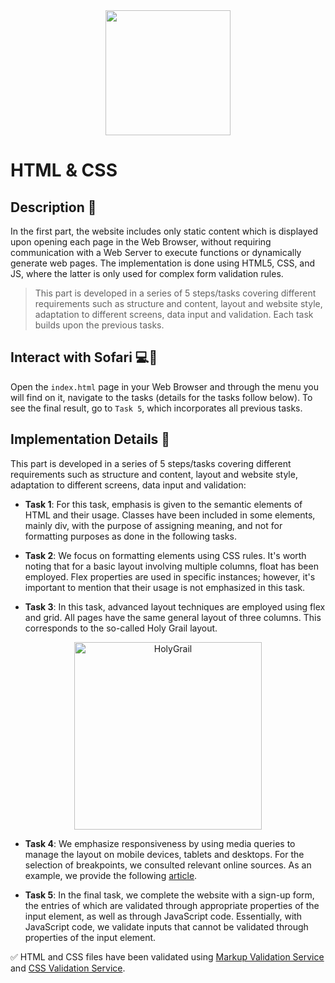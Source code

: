 <div align="center">
    <img src="../../media/logo_svg.svg" width="200" >
</div>

# HTML & CSS

## Description 📌
In the first part, the website includes only static content which is displayed upon opening each page in the Web Browser, without requiring communication with a Web Server to execute functions or dynamically generate web pages. The implementation is done using HTML5, CSS, and JS, where the latter is only used for complex form validation rules.
> This part is developed in a series of 5 steps/tasks covering different requirements such as structure and content, layout and website style, adaptation to different screens, data input and validation. Each task builds upon the previous tasks.

## Interact with Sofari 💻📱
Open the ```index.html``` page in your Web Browser and through the menu you will find on it, navigate to the tasks (details for the tasks follow below). To see the final result, go to ```Task 5```, which incorporates all previous tasks.

## Implementation Details 📜
This part is developed in a series of 5 steps/tasks covering different requirements such as structure and content, layout and website style, adaptation to different screens, data input and validation:

- **Task 1**: For this task, emphasis is given to the semantic elements of HTML and their usage. Classes have been included in some elements, mainly div, with the purpose of assigning meaning, and not for formatting purposes as done in the following tasks.


- **Task 2**: We focus on formatting elements using CSS rules. It's worth noting that for a basic layout involving multiple columns, float has been employed. Flex properties are used in specific instances; however, it's important to mention that their usage is not emphasized in this task.


- **Task 3**: In this task, advanced layout techniques are employed using flex and grid. All pages have the same general layout of three columns. This corresponds to the so-called Holy Grail layout.

<div align="center">
    <a title="David Lark, CC BY-SA 4.0 &lt;https://creativecommons.org/licenses/by-sa/4.0&gt;, via Wikimedia Commons"
                        href="https://commons.wikimedia.org/wiki/File:HolyGrail.svg"><img width="300" alt="HolyGrail"
                            src="https://upload.wikimedia.org/wikipedia/commons/thumb/a/ad/HolyGrail.svg/512px-HolyGrail.svg.png"></a>
</div>

- **Task 4**: We emphasize responsiveness by using media queries to manage the layout on mobile devices, tablets and desktops. For the selection of breakpoints, we consulted relevant online sources. As an example, we provide the following <a href="https://www.altamira.ai/blog/common-screen-sizes-for-responsive-web-design">article</a>.


- **Task 5**: In the final task, we complete the website with a sign-up form, the entries of which are validated through appropriate properties of the input element, as well as through JavaScript code. Essentially, with JavaScript code, we validate inputs that cannot be validated through properties of the input element.

✅ HTML and CSS files have been validated using <a href="https://validator.w3.org/">Markup Validation Service</a> and <a href="https://jigsaw.w3.org/css-validator/">CSS Validation Service</a>.

